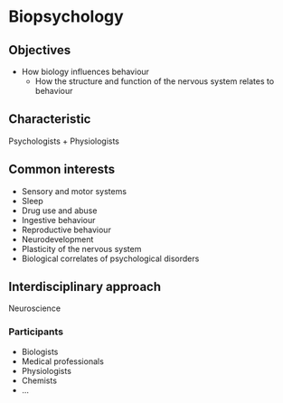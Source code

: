 # Biopsychology

## Objectives

- How biology influences behaviour
  - How the structure and function of the nervous system relates to behaviour

## Characteristic

Psychologists + Physiologists

## Common interests

- Sensory and motor systems
- Sleep
- Drug use and abuse
- Ingestive behaviour
- Reproductive behaviour
- Neurodevelopment
- Plasticity of the nervous system
- Biological correlates of psychological disorders

## Interdisciplinary approach

Neuroscience

### Participants

- Biologists
- Medical professionals
- Physiologists
- Chemists
- ...
